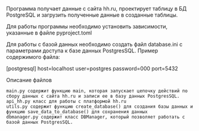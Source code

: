 Программа получает данные с сайта hh.ru, проектирует таблицу в БД PostgreSQL и загрузить полученные данные в созданные таблицы.


Для работы программы необходимо установить зависимости, указанные в файле pyproject.toml


Для работы с базой данных необходимо создать файл database.ini с параметрами доступа к базе данных PostgresSQL. Пример содержимого файла:

[postgresql]
host=localhost
user=postgres
password=000
port=5432

Описание файлов

    main.py содержит функцию main, которая запускает цепочку действий по сбору данных с сайта hh.ru и записи ее в базу данных PostgresSQL.
    api_hh.py класс для работы с платформой hh.ru
    utils.py содержит функцию create_database() для создания базы данных и функцию save_data_to_database() для сохранения данных
    dbmanager.py содержит класс DBManager, который позволяет работать с базой данных PostgresSQL.
